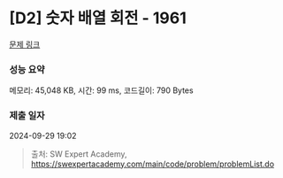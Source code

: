 # [D2] 숫자 배열 회전 - 1961 

[문제 링크](https://swexpertacademy.com/main/code/problem/problemDetail.do?contestProbId=AV5Pq-OKAVYDFAUq) 

### 성능 요약

메모리: 45,048 KB, 시간: 99 ms, 코드길이: 790 Bytes

### 제출 일자

2024-09-29 19:02



> 출처: SW Expert Academy, https://swexpertacademy.com/main/code/problem/problemList.do